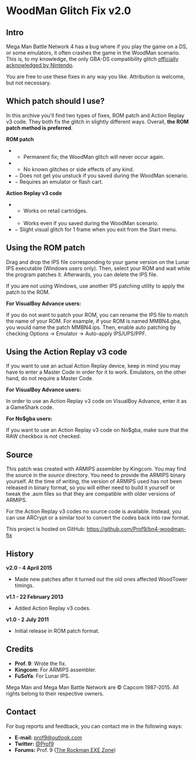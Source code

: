 ﻿WoodMan Glitch Fix v2.0
=======================

Intro
-----
Mega Man Battle Network 4 has a bug where if you play the game on a DS, or
some emulators, it often crashes the game in the WoodMan scenario. This is,
to my knowledge, the only GBA-DS compatibility glitch [officially acknowledged
by Nintendo](https://www.nintendo.com/consumer/systems/gameboy/trouble_specificgame.jsp#megaman).

You are free to use these fixes in any way you like. Attribution is welcome, but
not necessary.



Which patch should I use?
-------------------------
In this archive you'll find two types of fixes, ROM patch and Action Replay v3
code. They both fix the glitch in slightly different ways. Overall, **the ROM
patch method is preferred**.

**ROM patch**
- + Permanent fix; the WoodMan glitch will never occur again.
- + No known glitches or side effects of any kind.
- − Does not get you unstuck if you saved during the WoodMan scenario.
- − Requires an emulator or flash cart.

**Action Replay v3 code**
- + Works on retail cartridges.
- + Works even if you saved during the WoodMan scenario.
- − Slight visual glitch for 1 frame when you exit from the Start menu.



Using the ROM patch
-------------------
Drag and drop the IPS file corresponding to your game version on the Lunar IPS
executable (Windows users only). Then, select your ROM and wait while the
program patches it. Afterwards, you can delete the IPS file.

If you are not using Windows, use another IPS patching utility to apply the
patch to the ROM.

**For VisualBoy Advance users:**

If you do not want to patch your ROM, you can rename the IPS file to match the
name of your ROM. For example, if your ROM is named MMBN4.gba, you would name
the patch MMBN4.ips. Then, enable auto patching by checking Options -> Emulator
-> Auto-apply IPS/UPS/PPF.



Using the Action Replay v3 code
-------------------------------
If you want to use an actual Action Replay device, keep in mind you may have to
enter a Master Code in order for it to work. Emulators, on the other hand, do
not require a Master Code.

**For VisualBoy Advance users:**

In order to use an Action Replay v3 code on VisualBoy Advance, enter it as a
GameShark code.

**For No$gba users:**

If you want to use an Action Replay v3 code on No$gba, make sure that the RAW
checkbox is *not* checked.



Source
------
This patch was created with ARMIPS assembler by Kingcom. You may find the source
in the *source* directory. You need to provide the ARMIPS binary yourself. At
the time of writing, the version of ARMIPS used has not been released in binary
format, so you will either need to build it yourself or tweak the .asm files so
that they are compatible with older versions of ARMIPS.

For the Action Replay v3 codes no source code is available. Instead, you can use
ARCrypt or a similar tool to convert the codes back into raw format.

This project is hosted on GitHub: https://github.com/Prof9/bn4-woodman-fix



History
-------
**v2.0 - 4 April 2015**
- Made new patches after it turned out the old ones affected WoodTower timings.

**v1.1 - 22 February 2013**
- Added Action Replay v3 codes.

**v1.0 - 2 July 2011**
- Initial release in ROM patch format.



Credits
-------
- **Prof. 9**: Wrote the fix.
- **Kingcom**: For ARMIPS assembler.
- **FuSoYa**: For Lunar IPS.

Mega Man and Mega Man Battle Network are © Capcom 1987-2015. All rights belong
to their respective owners.



Contact
-------
For bug reports and feedback, you can contact me in the following ways:

- **E-mail:**  prof9@outlook.com
- **Twitter:** [@Prof9](https://twitter.com/Prof9)
- **Forums:**  Prof. 9 ([The Rockman EXE Zone](http://forums.therockmanexezone.com))